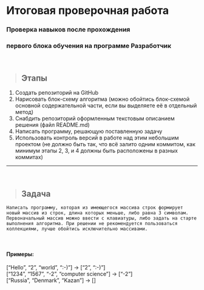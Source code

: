 # Итоговая проверочная работа
### Проверка навыков после прохождения 
### первого блока обучения на программе Разработчик 

<br>

> ## Этапы

1. Создать репозиторий на GitHub
2. Нарисовать блок-схему алгоритма (можно обойтись блок-схемой основной содержательной части, если вы выделяете её в отдельный метод)
3. Снабдить репозиторий оформленным текстовым описанием решения (файл README.md)
4. Написать программу, решающую поставленную задачу
5. Использовать контроль версий в работе над этим небольшим проектом (не должно быть так, что всё залито одним коммитом, как минимум этапы 2, 3, и 4 должны быть расположены в разных коммитах)

<hr>
<br>

> ## Задача
 `Написать программу, которая из имеющегося массива строк формирует новый массив из строк, длина которых меньше, либо равна 3 символам. Первоначальный массив можно ввести с клавиатуры, либо задать на старте выполнения алгоритма. При решении не рекомендуется пользоваться коллекциями, лучше обойтись исключительно массивами.`
  
   <br>
  
  #### Примеры:
[“Hello”, “2”, “world”, “:-)”] → [“2”, “:-)”] <br>
[“1234”, “1567”, “-2”, “computer science”] → [“-2”] <br>
[“Russia”, “Denmark”, “Kazan”] → []